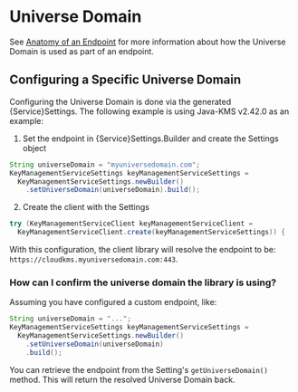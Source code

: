 # Universe Domain
See [Anatomy of an Endpoint](endpoint.md#anatomy-of-an-endpoint) for more information
about how the Universe Domain is used as part of an endpoint.

## Configuring a Specific Universe Domain
Configuring the Universe Domain is done via the generated {Service}Settings. The following example
is using Java-KMS v2.42.0 as an example:

1. Set the endpoint in {Service}Settings.Builder and create the Settings object
```java
String universeDomain = "myuniversedomain.com";
KeyManagementServiceSettings keyManagementServiceSettings =
  KeyManagementServiceSettings.newBuilder()
    .setUniverseDomain(universeDomain).build();
```
2. Create the client with the Settings
```java
try (KeyManagementServiceClient keyManagementServiceClient =
  KeyManagementServiceClient.create(keyManagementServiceSettings)) {
```

With this configuration, the client library will resolve the endpoint to be:
`https://cloudkms.myuniversedomain.com:443`.

### How can I confirm the universe domain the library is using?
Assuming you have configured a custom endpoint, like:
```java
String universeDomain = "...";
KeyManagementServiceSettings keyManagementServiceSettings =
  KeyManagementServiceSettings.newBuilder()
    .setUniverseDomain(universeDomain)
    .build();
```

You can retrieve the endpoint from the Setting's `getUniverseDomain()` method. This will return
the resolved Universe Domain back.